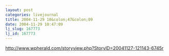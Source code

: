 ```yaml
---
layout: post
categories: livejournal
title: 2004-11-29 10&colon;47&colon;09
date: 2004-11-29 10:47:09
lj_slug: 167773
lj_id: 167773
---
```

http://www.wpherald.com/storyview.php?StoryID=20041127-121143-6745r
